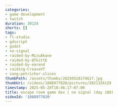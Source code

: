 ```yaml
---
categories:
- game development
- twitch
duration: 30124
shorts: []
tags:
- fl-studio
- gdscript
- godot
- no-signal
- raided-by-MizuAkane
- raided-by-QTkittE
- raided-by-earend
- raiding-CreaseVT
- song-petrichor-slices
thumbPath: /assets/thumbs/20250528174617.jpg
thumbUri: /videos/1088977820/pictures/2021326129
timestamp: 2025-05-28T10:46:17-07:00
title: escape room game dev | no signal (day 188)
videoId: '1088977820'
---
```

